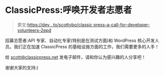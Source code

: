 # ClassicPress:呼唤开发者志愿者

> 原文:[https://dev . to/scottybo/classic press-a-call-for-developer-volunteers-2epd](https://dev.to/scottybo/classicpress-a-call-for-developer-volunteers-2epd)

招募志愿者:API 专家、自动化专家(特别是在测试方面)和 WordPress 核心开发人员。我们正在加速 ClassicPress 的基础设施方面的工作，我们需要更多的人手！

给 scott@classicpress.net 发电子邮件，请和你认为感兴趣的人分享吧！

谢谢大家的支持:)